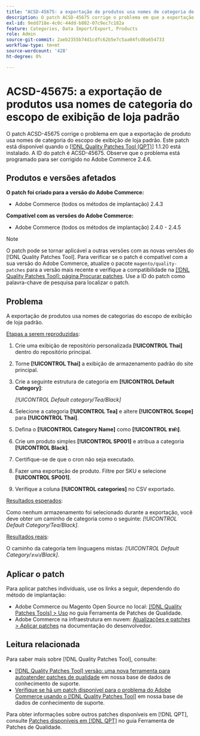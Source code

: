 ```yaml
---
title: "ACSD-45675: a exportação de produtos usa nomes de categoria do escopo de exibição de loja padrão"
description: O patch ACSD-45675 corrige o problema em que a exportação de produto usa nomes de categoria do escopo de exibição de loja padrão. Este patch está disponível quando a [Ferramenta de correções de qualidade (QPT)](/help/announcements/adobe-commerce-announcements/magento-quality-patches-released-new-tool-to-self-serve-quality-patches.md) 1.1.20 está instalada. A ID do patch é ACSD-45675. Observe que o problema está programado para ser corrigido no Adobe Commerce 2.4.6.
exl-id: 9edd718e-4c0c-44dd-b802-07c9ec7c182a
feature: Categories, Data Import/Export, Products
role: Admin
source-git-commit: 2aeb2355b74d1cdfc62b5e7c5aa04fcd0a654733
workflow-type: tm+mt
source-wordcount: '428'
ht-degree: 0%

---
```


# ACSD-45675: a exportação de produtos usa nomes de categoria do escopo de exibição de loja padrão

O patch ACSD-45675 corrige o problema em que a exportação de produto usa nomes de categoria do escopo de exibição de loja padrão. Este patch está disponível quando o [[!DNL Quality Patches Tool (QPT)]](/help/announcements/adobe-commerce-announcements/magento-quality-patches-released-new-tool-to-self-serve-quality-patches.md) 1.1.20 está instalado. A ID do patch é ACSD-45675. Observe que o problema está programado para ser corrigido no Adobe Commerce 2.4.6.

## Produtos e versões afetados

**O patch foi criado para a versão do Adobe Commerce:**

* Adobe Commerce (todos os métodos de implantação) 2.4.3

**Compatível com as versões do Adobe Commerce:**

* Adobe Commerce (todos os métodos de implantação) 2.4.0 - 2.4.5

>[!NOTE]
>
>O patch pode se tornar aplicável a outras versões com as novas versões do [!DNL Quality Patches Tool]. Para verificar se o patch é compatível com a sua versão do Adobe Commerce, atualize o pacote `magento/quality-patches` para a versão mais recente e verifique a compatibilidade na [[!DNL Quality Patches Tool]: página Procurar patches](https://experienceleague.adobe.com/tools/commerce-quality-patches/index.html). Use a ID do patch como palavra-chave de pesquisa para localizar o patch.

## Problema

A exportação de produtos usa nomes de categorias do escopo de exibição de loja padrão.

<u>Etapas a serem reproduzidas</u>:

1. Crie uma exibição de repositório personalizada **[!UICONTROL Thai]** dentro do repositório principal.
1. Torne **[!UICONTROL Thai]** a exibição de armazenamento padrão do site principal.
1. Crie a seguinte estrutura de categoria em **[!UICONTROL Default Category]**:

   *[!UICONTROL Default category/Tea/Black]*

1. Selecione a categoria **[!UICONTROL Tea]** e altere **[!UICONTROL Scope]** para **[!UICONTROL Thai]**.
1. Defina o **[!UICONTROL Category Name]** como **[!UICONTROL ชาดำ]**.
1. Crie um produto simples **[!UICONTROL SP001]** e atribua a categoria **[!UICONTROL Black]**.
1. Certifique-se de que o cron não seja executado.
1. Fazer uma exportação de produto. Filtre por SKU e selecione **[!UICONTROL SP001]**.
1. Verifique a coluna **[!UICONTROL categories]** no CSV exportado.

<u>Resultados esperados</u>:

Como nenhum armazenamento foi selecionado durante a exportação, você deve obter um caminho de categoria como o seguinte: *[!UICONTROL Default Category/Tea/Black]*.

<u>Resultados reais</u>:

O caminho da categoria tem linguagens mistas: *[!UICONTROL Default Category/ชาดำ/Black]*.

## Aplicar o patch

Para aplicar patches individuais, use os links a seguir, dependendo do método de implantação:

* Adobe Commerce ou Magento Open Source no local: [[!DNL Quality Patches Tools] > Uso](https://experienceleague.adobe.com/docs/commerce-operations/tools/quality-patches-tool/usage.html) no guia Ferramenta de Patches de Qualidade.
* Adobe Commerce na infraestrutura em nuvem: [Atualizações e patches > Aplicar patches](https://experienceleague.adobe.com/en/docs/commerce-cloud-service/user-guide/develop/upgrade/apply-patches) na documentação do desenvolvedor.

## Leitura relacionada

Para saber mais sobre [!DNL Quality Patches Tool], consulte:

* [[!DNL Quality Patches Tool] versão: uma nova ferramenta para autoatender patches de qualidade](/help/announcements/adobe-commerce-announcements/magento-quality-patches-released-new-tool-to-self-serve-quality-patches.md) em nossa base de dados de conhecimento de suporte.
* [Verifique se há um patch disponível para o problema do Adobe Commerce usando o [!DNL Quality Patches Tool]](https://experienceleague.adobe.com/docs/commerce-knowledge-base/kb/support-tools/patches/check-patch-for-magento-issue-with-magento-quality-patches.html) em nossa base de dados de conhecimento de suporte.

Para obter informações sobre outros patches disponíveis em [!DNL QPT], consulte [Patches disponíveis em [!DNL QPT]](https://experienceleague.adobe.com/tools/commerce-quality-patches/index.html) no guia Ferramenta de Patches de Qualidade.
